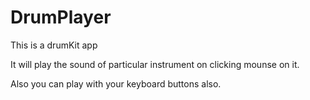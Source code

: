 # DrumPlayer

This is a drumKit app

It will play the sound of particular instrument on clicking mounse on it.

Also you can play with your keyboard buttons also.
